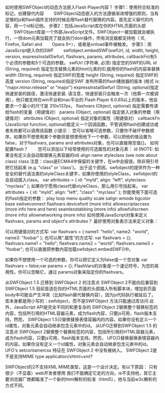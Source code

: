 如何使用SWFObject的动态方法嵌入Flash Player内容？
步骤1：使用符合标准的标记，创建替代内容
　　SWFObject动态嵌入的方法遵循渐进增强的原则，当有足够的js和flash插件支持的时候会用flash替代替换的内容。首先定义替代的内容，用一个id标记他。
步骤2：包括JavaScript库在你的HTML页面的头部
　　SWFObject库是一个外部JavaScript文件。SWFObject一被加载就会被执行，一但dom元素加载完了就会执行dom操作，所有浏览器都支持他（  IE, Firefox, Safari and 　　Opera 9+），或者是onload事件被触发。
步骤3：用JavaScript嵌入你的SWF
　　swfobject.embedSWF(swfUrl, id, width, height, version, expressInstallSwfurl, flashvars, params, attributes, callbackFn)有5个必须的参数和5个可选的参数。
swfUrl (字符串, 必须) 指定您的SWF的URL
id (String, required) 指定包含替换元素的html元素的ID,能用你的flash的内容来替换
width (String, required) 指定SWF的宽度
height (String, required) 指定SWF的高度
version (String, required)指定SWF 发布所需的flash播放器的版本 (格式 is: "major.minor.release" or "major")
expressInstallSwfurl (String, optional)指定快速安装的路径，激活快速安装. 请注意，快速安装只会触发一次（他第一次被调用），他只被支持在win平台和mac平台的 Flash Player 6.0.65以上的版本，他会要求一个最小的尺寸是  310x137px。
flashvars (Object, optional) 指定需要传递给flash的变量（用键值对）
params (Object, optional) 指定嵌入对象的参数（用键值对）
attributes (Object, optional) 指定对象的属性（用键值对）
callbackFn (JavaScript function, optional)能定义一个回调函数，不管调用flash创建成功或者失败都可以调用该函数
小提示：
您可以省略可选参数，只要你不破坏参数顺序。如果你不想使用某个参数但是想使用他下一个参数，可以把他的值设置为false，对于flashvars, params and attributes对象，也可以直接用空值{}。
如何配置flash？
　　您可以添加以下经常使用的可选属性的对象元素：
id (NOTE: 如果没有定义会自动取替换元素容器的id)
align
name
styleclass (see note about class)
class
注意：class是ECMA4中保留的关键字，在ie中会报错，除非用引号把它括起来 (e.g. "class" or 'class')。 出于这个原因，swfobject的提供作为一种安全的替代语法类的styleClass关键字，如果你使用的styleClass，swfobject的会自动插入class。
var attributes = {
   id: "myId",
   align: "left",
   styleclass: "myclass"
};
如果你宁愿用class代替styleClass，那么用引号括起来。
var attributes = {
   id: "myId",
   align: "left",
   "class": "myclass"
};
你能使用下面可选的flash指定的参数：
play
loop
menu
quality
scale
salign
wmode
bgcolor
base
swliveconnect
flashvars
devicefont (more info)
allowscriptaccess (more info here and here)
seamlesstabbing (more info)
allowfullscreen (more info)
allownetworking (more info)
如何使用JavaScript对象来定义 flashvars, params and object's attributes？
最好使用对象表示法来定义对象：
<script type="text/javascript">

var flashvars = {};
var params = {};
var attributes = {};

swfobject.embedSWF("myContent.swf", "myContent", "300", "120", "9.0.0","expressInstall.swf", flashvars, params, attributes);

</script>
可以用键值对的方式写:
var flashvars = {
  name1: "hello",
  name2: "world",
  name3: "foobar"
};
也可以用".属性"的方式写:
var flashvars = {};
flashvars.name1 = "hello";
flashvars.name2 = "world";
flashvars.name3 = "foobar";
也可以直接把参数内容加载swfobject.embedSWF()中。
<script type="text/javascript">
swfobject.embedSWF("myContent.swf", "myContent", "300", "120", "9.0.0","expressInstall.swf", {name1:"hello",name2:"world",name3:"foobar"}, {menu:"false"}, {id:"myDynamicContent",name:"myDynamicContent"});
</script>
如果你不想使用一个可选的参数，你可以把它定义为false或一个空对象 var flashvars = false;var params = {};
FlashVars的对象是一个速记符号，为您的易用性。你可以忽略它，通过 params对象来指定你的flashvars。
<script type="text/javascript">
var flashvars = false;
var params = {
  menu: "false",
  flashvars: "name1=hello&name2=world&name3=foobar"
};
var attributes = {
  id: "myDynamicContent",
  name: "myDynamicContent"
};
swfobject.embedSWF("myContent.swf", "myContent", "300", "120", "9.0.0","expressInstall.swf", flashvars, params, attributes);
</script>
从SWFObject 1.5 迁移到 SWFObject 2 的注意点
SWFObject 2不能向后兼容到SWFObject 1.5
目前首选在你的HTML页面的头部插入所有脚本块，增加到页面body中可能会产生冲突（比如flash替代替换内容），因为js代码执行被延后了。
库本身都是用小写的：swfobject，而不是SWFObject
方法只能通过库访问
此外，JavaScript API是完全不同的和更复杂的
SWFObject 2替换整个替换标签的内容，包括所引用的HTML容器元素，成为flash内容，只要js可用，flash版本支持。然而， SWFObject 1.5只替换替换表情容器内的内容。如果你没有定义一个id属性，对象元素会自动继承包含元素中的id。
从UFO迁移到SWFObject 1.5 的注意点
SWFObject 2替换整个替换标签的内容，包括所引用的HTML容器元素，成为flash内容，只要js可用，flash版本支持。然而， UFO只替换替换表情容器内的内容。如果你没有定义一个id属性，对象元素会自动继承包含元素中的id。
UFO's setcontainercss 特征在 SWFObject 2 中没有被纳入。
SWFObject 2是不是支持MIME type application/xhtml+xml?

SWFObject的2不支持XML MIME类型，这是一个设计决定。有以下原因：
只有很少（不显着）web开发者使用
我们不能确定它走的方向，ie不支持他，其它主要浏览器厂商都瞄准了一个新的html解析的标准（html5），他与当前w3c解析的方式不同。